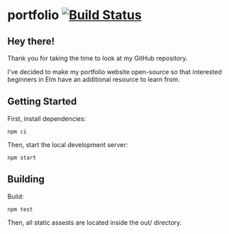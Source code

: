 # portfolio [![Build Status](https://travis-ci.org/noahmmcgivern/portfolio.svg?branch=master)](https://travis-ci.org/noahmmcgivern/portfolio)

## Hey there!

Thank you for taking the time to look at my GitHub repository.

I've decided to make my portfolio website open-source so that interested beginners in Elm have an additional resource to learn from.

## Getting Started

First, install dependencies:
```
npm ci
```

Then, start the local development server:

```
npm start
```

## Building

Build:

```
npm test
```

Then, all static assests are located inside the out/ directory.
